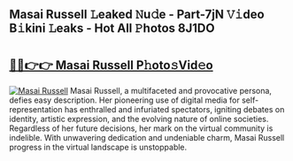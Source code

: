 ## Masai Russell 𝙻eaked 𝙽u𝚍e - Part-7jN 𝚅𝚒deo B𝚒kini 𝙻eaks - Hot All 𝙿hotos 8J1DO

# <h2><a href="http://ld19yi4.urlbe.top/?page=Masai+Russell">🔗🔗👉👉 Masai Russell P𝚑oto𝚜Vid𝚎o</a></h2>

[![Masai Russell](https://i.imgur.com/eBuTRDB.gif)](http://ld19yi4.urlbe.top/?page=Masai+Russell)
Masai Russell, a multifaceted and provocative persona, defies easy description. Her pioneering use of digital media for self-representation has enthralled and infuriated spectators, igniting debates on identity, artistic expression, and the evolving nature of online societies. Regardless of her future decisions, her mark on the virtual community is indelible. With unwavering dedication and undeniable charm, Masai Russell progress in the virtual landscape is unstoppable.
